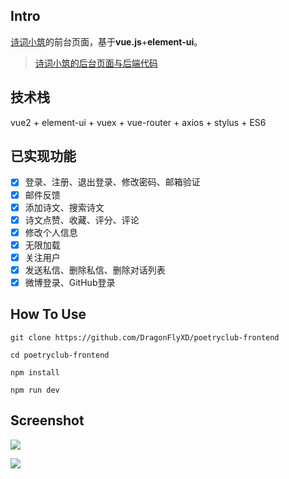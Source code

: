 ## Intro

[诗词小筑](http://www.dragonflyxd.com)的前台页面，基于**vue.js**+**element-ui**。

> [诗词小筑的后台页面与后端代码](https://github.com/DragonFlyXD/poetryclub-backend)

## 技术栈

 vue2 + element-ui + vuex + vue-router + axios + stylus + ES6

## 已实现功能

- [x] 登录、注册、退出登录、修改密码、邮箱验证
- [x] 邮件反馈
- [x] 添加诗文、搜索诗文
- [x] 诗文点赞、收藏、评分、评论
- [x] 修改个人信息
- [x] 无限加载
- [x] 关注用户
- [x] 发送私信、删除私信、删除对话列表
- [x]  微博登录、GitHub登录

## How To Use

```
git clone https://github.com/DragonFlyXD/poetryclub-frontend

cd poetryclub-frontend

npm install

npm run dev
```

## Screenshot

![](https://github.com/DragonFlyXD/poetryclub-frontend/blob/master/screenshots/home.png)

![](https://github.com/DragonFlyXD/poetryclub-frontend/blob/master/screenshots/profile.png)
